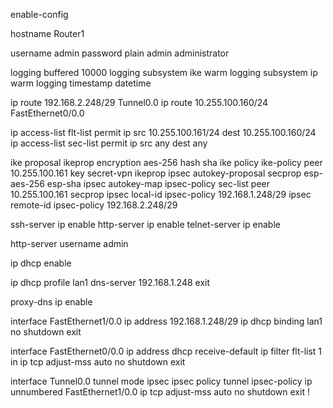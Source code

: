 enable-config

hostname Router1

username admin password plain admin administrator

logging buffered 10000
logging subsystem ike warm
logging subsystem ip warm
logging timestamp datetime

ip route 192.168.2.248/29 Tunnel0.0
ip route 10.255.100.160/24  FastEthernet0/0.0

ip access-list flt-list permit ip src 10.255.100.161/24 dest 10.255.100.160/24
ip access-list sec-list permit ip src any dest any

ike proposal ikeprop encryption aes-256 hash sha
ike policy ike-policy peer 10.255.100.161 key secret-vpn ikeprop
ipsec autokey-proposal secprop esp-aes-256 esp-sha
ipsec autokey-map ipsec-policy sec-list peer 10.255.100.161 secprop
ipsec local-id ipsec-policy 192.168.1.248/29
ipsec remote-id ipsec-policy 192.168.2.248/29

ssh-server ip enable
http-server ip enable
telnet-server ip enable

http-server username admin

ip dhcp enable

ip dhcp profile lan1
  dns-server 192.168.1.248
  exit

proxy-dns ip enable

interface FastEthernet1/0.0
  ip address 192.168.1.248/29
  ip dhcp binding lan1
  no shutdown
  exit

interface FastEthernet0/0.0
  ip address dhcp receive-default
  ip filter flt-list 1 in
  ip tcp adjust-mss auto
  no shutdown
  exit
  
interface Tunnel0.0
  tunnel mode ipsec
  ipsec policy tunnel ipsec-policy
  ip unnumbered FastEthernet1/0.0
  ip tcp adjust-mss auto
  no shutdown
  exit
!